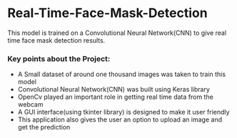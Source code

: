 # Real-Time-Face-Mask-Detection
This model is trained on a Convolutional Neural Network(CNN) to give real time face mask detection results. 

### Key points about the Project:
- A Small dataset of around one thousand images was taken to train this model
- Convolutional Neural Network(CNN) was built using Keras library
- OpenCv played an important role in getting real time data from the webcam
- A GUI interface(using tkinter library) is designed to make it user friendly
- This application also gives the user an option to upload an image and get the prediction

<!--  ![github](https://user-images.githubusercontent.com/45857315/86604939-a79f8a00-bfc3-11ea-855a-2abc420bd3d8.gif) -->
